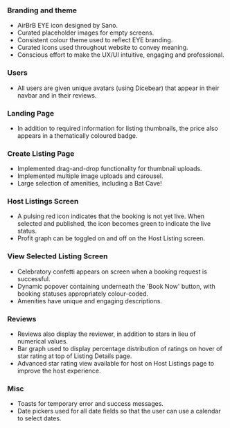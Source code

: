 ### Branding and theme
- AirBrB EYE icon designed by Sano.
- Curated placeholder images for empty screens.
- Consistent colour theme used to reflect EYE branding.
- Curated icons used throughout website to convey meaning.
- Conscious effort to make the UX/UI intuitive, engaging and professional.

### Users
- All users are given unique avatars (using Dicebear) that appear in their navbar and in their reviews.

### Landing Page
- In addition to required information for listing thumbnails, the price also appears in a thematically coloured badge.

### Create Listing Page
- Implemented drag-and-drop functionality for thumbnail uploads.
- Implemented multiple image uploads and carousel.
- Large selection of amenities, including a Bat Cave!

### Host Listings Screen
- A pulsing red icon indicates that the booking is not yet live. When selected and published, the icon becomes green to indicate the live status.
- Profit graph can be toggled on and off on the Host Listing screen.

### View Selected Listing Screen
- Celebratory confetti appears on screen when a booking request is successful. 
- Dynamic popover containing  underneath the 'Book Now' button, with booking statuses appropriately colour-coded.
- Amenities have unique and engaging descriptions.

### Reviews
- Reviews also display the reviewer, in addition to stars in lieu of numerical values.
- Bar graph used to display percentage distribution of ratings on hover of star rating at top of Listing Details page.
- Advanced star rating view available for host on Host Listings page to improve the host experience.

### Misc
- Toasts for temporary error and success messages. 
- Date pickers used for all date fields so that the user can use a calendar to select dates.
